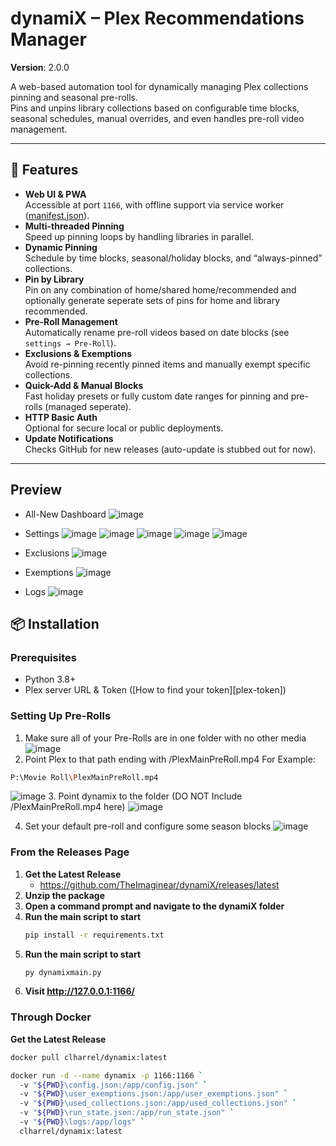 # dynamiX – Plex Recommendations Manager

**Version**: 2.0.0

A web-based automation tool for dynamically managing Plex collections pinning and seasonal pre-rolls.  
Pins and unpins library collections based on configurable time blocks, seasonal schedules, manual overrides, and even handles pre-roll video management.

---

## 🚀 Features

- **Web UI & PWA**  
  Accessible at port `1166`, with offline support via service worker ([manifest.json](static/manifest.json)).  
- **Multi-threaded Pinning**  
  Speed up pinning loops by handling libraries in parallel.  
- **Dynamic Pinning**  
  Schedule by time blocks, seasonal/holiday blocks, and “always-pinned” collections.
- **Pin by Library**  
  Pin on any combination of home/shared home/recommended and optionally generate seperate sets of pins for home and library recommended.
- **Pre-Roll Management**  
  Automatically rename pre-roll videos based on date blocks (see `settings → Pre-Roll`).  
- **Exclusions & Exemptions**  
  Avoid re-pinning recently pinned items and manually exempt specific collections.  
- **Quick-Add & Manual Blocks**  
  Fast holiday presets or fully custom date ranges for pinning and pre-rolls (managed seperate).  
- **HTTP Basic Auth**  
  Optional for secure local or public deployments.  
- **Update Notifications**  
  Checks GitHub for new releases (auto-update is stubbed out for now).

---

## Preview

- All-New Dashboard
![image](https://github.com/user-attachments/assets/09e26112-dc6f-4c66-9738-35120c02d5b3)

- Settings
![image](https://github.com/user-attachments/assets/712c278c-2032-471c-8da1-894aae9610df)
![image](https://github.com/user-attachments/assets/50af3bb4-4ad0-46ed-87d4-fb3986307740)
![image](https://github.com/user-attachments/assets/7c515248-a6c8-497a-94c4-ab3bdabbc626)
![image](https://github.com/user-attachments/assets/ddb7d90c-ce8c-450b-a630-6b87f696864d)
![image](https://github.com/user-attachments/assets/9988fdc5-46b2-4634-af6b-5b0fe00f6481)

- Exclusions
![image](https://github.com/user-attachments/assets/624e8718-5d4c-4f32-854c-082e13791412)

- Exemptions
![image](https://github.com/user-attachments/assets/0be45493-63b2-4198-be72-162ce90728ca)

- Logs
![image](https://github.com/user-attachments/assets/ae820ec6-198a-416d-bc07-7eb0b4a7d6ad)

## 📦 Installation

### Prerequisites

- Python 3.8+  
- Plex server URL & Token ([How to find your token][plex-token])  

### Setting Up Pre-Rolls ###

1. Make sure all of your Pre-Rolls are in one folder with no other media
![image](https://github.com/user-attachments/assets/e7dc4b4f-a094-4d1d-8a89-e1712740004a)
2. Point Plex to that path ending with /PlexMainPreRoll.mp4 For Example:
```bash
P:\Movie Roll\PlexMainPreRoll.mp4
```
![image](https://github.com/user-attachments/assets/df3f97d5-7a99-49d7-a6e1-598f7a702e37)
3. Point dynamix to the folder (DO NOT Include /PlexMainPreRoll.mp4 here)
![image](https://github.com/user-attachments/assets/0b29e67e-0622-4c78-9e63-46ea64b5233c)

4. Set your default pre-roll and configure some season blocks
![image](https://github.com/user-attachments/assets/ffe4c4fe-5e6c-4622-b82c-2616c729976f)

### From the Releases Page ###

1. **Get the Latest Release**
   - https://github.com/TheImaginear/dynamiX/releases/latest
2. **Unzip the package**
3. **Open a command prompt and navigate to the dynamiX folder**
4. **Run the main script to start**
   ```bash
   pip install -r requirements.txt 
5. **Run the main script to start**
   ```bash
   py dynamixmain.py
6. **Visit http://127.0.0.1:1166/**

### Through Docker ###

**Get the Latest Release**
```bash
docker pull clharrel/dynamix:latest

docker run -d --name dynamix -p 1166:1166 `
  -v "${PWD}\config.json:/app/config.json" `
  -v "${PWD}\user_exemptions.json:/app/user_exemptions.json" `
  -v "${PWD}\used_collections.json:/app/used_collections.json" `
  -v "${PWD}\run_state.json:/app/run_state.json" `
  -v "${PWD}\logs:/app/logs" `
  clharrel/dynamix:latest

